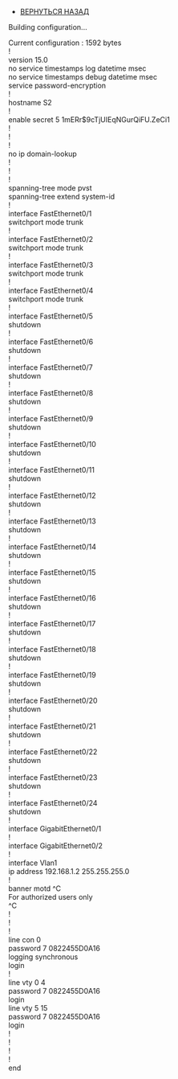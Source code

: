 - [ВЕРНУТЬСЯ НАЗАД](https://github.com/Art1shock/otus-networks/tree/main/labs/lab06)

Building configuration...  
  
Current configuration : 1592 bytes  
!  
version 15.0  
no service timestamps log datetime msec  
no service timestamps debug datetime msec  
service password-encryption  
!  
hostname S2  
!  
enable secret 5 $1$mERr$9cTjUIEqNGurQiFU.ZeCi1  
!  
!  
!  
no ip domain-lookup  
!  
!  
!  
spanning-tree mode pvst  
spanning-tree extend system-id  
!  
interface FastEthernet0/1  
 switchport mode trunk  
!  
interface FastEthernet0/2  
 switchport mode trunk  
!  
interface FastEthernet0/3  
 switchport mode trunk  
!  
interface FastEthernet0/4  
 switchport mode trunk  
!  
interface FastEthernet0/5  
 shutdown  
!  
interface FastEthernet0/6  
 shutdown  
!  
interface FastEthernet0/7  
 shutdown  
!  
interface FastEthernet0/8  
 shutdown  
!  
interface FastEthernet0/9  
 shutdown  
!  
interface FastEthernet0/10  
 shutdown  
!  
interface FastEthernet0/11  
 shutdown  
!  
interface FastEthernet0/12  
 shutdown  
!  
interface FastEthernet0/13  
 shutdown  
!  
interface FastEthernet0/14  
 shutdown  
!  
interface FastEthernet0/15  
 shutdown  
!  
interface FastEthernet0/16  
 shutdown  
!  
interface FastEthernet0/17  
 shutdown  
!  
interface FastEthernet0/18  
 shutdown  
!  
interface FastEthernet0/19  
 shutdown  
!  
interface FastEthernet0/20  
 shutdown  
!  
interface FastEthernet0/21  
 shutdown  
!  
interface FastEthernet0/22  
 shutdown  
!  
interface FastEthernet0/23  
 shutdown  
!  
interface FastEthernet0/24  
 shutdown  
!  
interface GigabitEthernet0/1  
!  
interface GigabitEthernet0/2  
!  
interface Vlan1  
 ip address 192.168.1.2 255.255.255.0  
!  
banner motd ^C  
For authorized users only  
^C  
!  
!  
!  
line con 0  
 password 7 0822455D0A16  
 logging synchronous  
 login  
!  
line vty 0 4  
 password 7 0822455D0A16  
 login  
line vty 5 15  
 password 7 0822455D0A16  
 login  
!  
!  
!  
!  
end  
